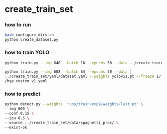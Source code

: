 # create_train_set
### how to run
```bash
bash configure_dirs.sh
python create_dataset.py
```

### how to train YOLO
```bash
python train.py --img 640 --batch 16 --epochs 30 --data ../create_train_set/yaml/dataset.yaml --weights yolov5s.pt

python train.py --img 608 --batch 64 --epochs 70 --data │
../create_train_set/yaml/dataset.yaml --weights yolov5s.pt --freeze 17 --hyp ../create_train_set/yaml│
/hyp.custom_v1.yaml
```

### how to predict
```bash
python detect.py --weights 'runs/train/exp9/weights/last.pt' \
--img 600 \
--conf 0.15 \
--iou 0.5 \
--source ../create_train_set/data/spaghetti_proc/ \
--exist-ok
```
